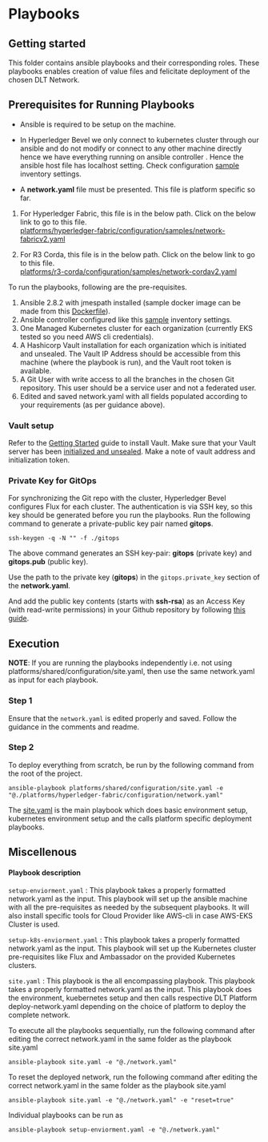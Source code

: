 [//]: # (##############################################################################################)
[//]: # (Copyright Accenture. All Rights Reserved.)
[//]: # (SPDX-License-Identifier: Apache-2.0)
[//]: # (##############################################################################################)

# Playbooks

## Getting started
This folder contains ansible playbooks and their corresponding roles.
These playbooks enables creation of value files and felicitate deployment of the chosen DLT Network.

## Prerequisites for Running Playbooks
- Ansible is required to be setup on the machine.
- In Hyperledger Bevel we only connect to kubernetes cluster through our ansible and do not modify or connect to any other machine directly hence we have everything running on ansible controller . Hence the ansible host file has localhost setting. Check configuration [sample](../../shared/inventory/ansible_provisioners) inventory settings.

- A **network.yaml** file must be presented. This file is platform specific so far.
1. For Hyperledger Fabric, this file is in the below path. Click on the below link to go to this file.<br>
[platforms/hyperledger-fabric/configuration/samples/network-fabricv2.yaml](../../hyperledger-fabric/configuration/samples/network-fabricv2.yaml)

2. For R3 Corda, this file is in the below path. Click on the below link to go to this file.<br>
[platforms/r3-corda/configuration/samples/network-cordav2.yaml](../../r3-corda/configuration/samples/network-cordav2.yaml)<br>

To run the playbooks, following are the pre-requisites.
1. Ansible 2.8.2 with jmespath installed (sample docker image can be made from this [Dockerfile](../../shared/images/ansibleAgent.Dockerfile)).
2. Ansible controller configured like this [sample](../../shared/inventory) inventory settings.
3. One Managed Kubernetes cluster for each organization (currently EKS tested so you need AWS cli credentials).
4. A Hashicorp Vault installation for each organization which is initiated and unsealed. The Vault IP Address should be accessible from this machine (where the playbook is run), and the Vault root token is available.
5. A Git User with write access to all the branches in the chosen Git repository. This user should be a service user and not a federated user.
6. Edited and saved network.yaml with all fields populated according to your requirements (as per guidance above). 

### Vault setup
Refer to the [Getting Started](https://learn.hashicorp.com/vault/getting-started/install) guide to install Vault. Make sure that your Vault server has been [initialized and unsealed](https://learn.hashicorp.com/vault/getting-started/deploy). Make a note of vault address and initialization token.     

### Private Key for GitOps
For synchronizing the Git repo with the cluster, Hyperledger Bevel configures Flux for each cluster. The authentication is via SSH key, so this key should be generated before you run the playbooks. 
Run the following command to generate a private-public key pair named **gitops**.

```
ssh-keygen -q -N "" -f ./gitops
```

The above command generates an SSH key-pair: **gitops** (private key) and **gitops.pub** (public key).

Use the path to the private key (**gitops**) in the `gitops.private_key` section of the **network.yaml**.

And add the public key contents (starts with **ssh-rsa**) as an Access Key (with read-write permissions) in your Github repository by following [this guide](https://help.github.com/en/github/authenticating-to-github/adding-a-new-ssh-key-to-your-github-account).

## Execution 

**NOTE**: If you are running the playbooks independently i.e. not using platforms/shared/configuration/site.yaml, then use the same network.yaml as input for each playbook.

### Step 1
Ensure that the `network.yaml` is edited properly and saved. Follow the guidance in the comments and readme.

### Step 2
To deploy everything from scratch, be run by the following command from the root of the project. 
```
ansible-playbook platforms/shared/configuration/site.yaml -e "@./platforms/hyperledger-fabric/configuration/network.yaml"
```
The [site.yaml](./site.yaml) is the main playbook which does basic environment setup, kubernetes environment setup and the calls platform specific deployment playbooks.

## Miscellenous
#### Playbook description
`setup-enviorment.yaml` : This playbook takes a properly formatted network.yaml as the input. This playbook will set up the ansible machine with all the pre-requisites as needed by the subsequent playbooks. It will also install specific tools for Cloud Provider like AWS-cli in case AWS-EKS Cluster is used. 

`setup-k8s-enviorment.yaml` : This playbook takes a properly formatted network.yaml as the input. This playbook will set up the Kubernetes cluster pre-requisites like Flux and Ambassador on the provided Kubernetes clusters.

`site.yaml` : This playbook is the all encompassing playbook. This playbook takes a properly formatted network.yaml as the input. This playbook does the environment, kuebernetes setup and then calls respective DLT Platform deploy-network.yaml depending on the choice of platform to deploy the complete network.

To execute all the playbooks sequentially, run the following command after editing the correct network.yaml in the same folder as the playbook site.yaml
```
ansible-playbook site.yaml -e "@./network.yaml"
```
To reset the deployed network, run the following command after editing the correct network.yaml in the same folder as the playbook site.yaml
```
ansible-playbook site.yaml -e "@./network.yaml" -e "reset=true"
```

Individual playbooks can be run as
```
ansible-playbook setup-enviorment.yaml -e "@./network.yaml"
```
